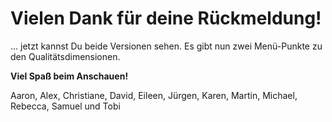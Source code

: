 # Vielen Dank für deine Rückmeldung!

... jetzt kannst Du beide Versionen sehen. Es gibt nun zwei Menü-Punkte zu den Qualitätsdimensionen.

__Viel Spaß beim Anschauen!__

Aaron, Alex, Christiane, David, Eileen, Jürgen, Karen, Martin, Michael, Rebecca, Samuel und Tobi
